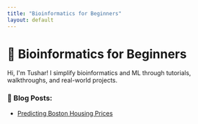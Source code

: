 ```yaml
---
title: "Bioinformatics for Beginners"
layout: default
---
```


# 🧬 Bioinformatics for Beginners

Hi, I'm Tushar! I simplify bioinformatics and ML through tutorials, walkthroughs, and real-world projects.

### 📘 Blog Posts:
- [Predicting Boston Housing Prices](./_posts/2024-01-01-boston-housing.md)
